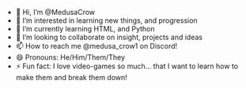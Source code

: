 - 👋 Hi, I’m @MedusaCrow
- 👀 I’m interested in learning new things, and progression
- 🌱 I’m currently learning HTML, and Python
- 💞️ I’m looking to collaborate on insight, projects and ideas
- 📫 How to reach me @medusa_crow1 on Discord!
- 😄 Pronouns: He/Him/Them/They
- ⚡ Fun fact: I love video-games so much... that I want to learn how to make them and break them down!

<!---
MedusaCrow/MedusaCrow is a ✨ special ✨ repository because its `README.md` (this file) appears on your GitHub profile.
You can click the Preview link to take a look at your changes.
--->
